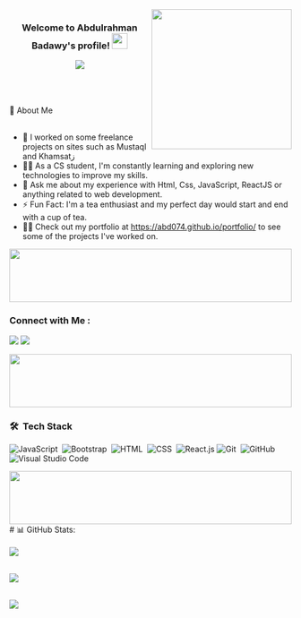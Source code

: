
<img width="250" align="right" src="https://c.tenor.com/_DOBjnGspYAAAAAM/code-coding.gif">

<h3 align="center">
  Welcome to Abdulrahman Badawy's profile!
  <img src="https://media.giphy.com/media/hvRJCLFzcasrR4ia7z/giphy.gif" width="28">
</h3>

<!-- Typing SVG by DenverCoder1 - https://github.com/DenverCoder1/readme-typing-svg -->
<p align="center">
  <a href="https://github.com/DenverCoder1/readme-typing-svg"><img src="https://readme-typing-svg.herokuapp.com/?lines=Mern-Stack%20Developer..;Every%20Day%20can%20be%20Start&font=Fira%20Code&center=true&width=440&height=45&color=f75c7e&vCenter=true&size=22"></a>
</p> 
<br>
<br>
<br>
🚀 About Me
<br>
<br>

- 🏢 I worked on some freelance projects on sites such as Mustaql and Khamsatز
- 👨‍💻 As a CS student, I'm constantly learning and exploring new technologies to improve my skills.
- 💬 Ask me about my experience with Html, Css, JavaScript, ReactJS or anything related to web development.
- ⚡ Fun Fact: I'm a tea enthusiast and my perfect day would start and end with a cup of tea.
- 👨‍💻 Check out my portfolio at https://abd074.github.io/portfolio/ to see some of the projects I've worked on.

<img align="center" src="https://github.com/Govindv7555/Govindv7555/blob/main/49e76e0596857673c5c80c85b84394c1.gif" width= 100% height=95px>

### Connect with Me :

<a href="https://www.linkedin.com/in/abdulrahman-badawy-7bb072258/" target="_blank"><img src="https://img.shields.io/badge/-Abdulrahman%20Badawy-0077B5?style=for-the-badge&logo=Linkedin&logoColor=white"/></a>
<a href="https://t.me/Abdo_Badawy74" target="_blank"><img src="https://img.shields.io/badge/Abdo%20Badawy-0077B5?style=for-the-badge&logo=Telegram&logoColor=white"/></a>

<img align="center" src="https://github.com/Govindv7555/Govindv7555/blob/main/49e76e0596857673c5c80c85b84394c1.gif" width= 100% height=95px>

### 🛠 &nbsp;Tech Stack
![JavaScript](https://img.shields.io/badge/-JavaScript-05122A?style=flat&logo=javascript)&nbsp;
![Bootstrap](https://img.shields.io/badge/-Bootstrap-05122A?style=flat&logo=bootstrap&logoColor=563D7C)&nbsp;
![HTML](https://img.shields.io/badge/-HTML-05122A?style=flat&logo=HTML5)&nbsp;
![CSS](https://img.shields.io/badge/-CSS-05122A?style=flat&logo=CSS3&logoColor=1572B6)&nbsp;
![React.js](https://img.shields.io/badge/-React-05122A?style=flat&logo=react)
![Git](https://img.shields.io/badge/-Git-05122A?style=flat&logo=git)&nbsp;
![GitHub](https://img.shields.io/badge/-GitHub-05122A?style=flat&logo=github)&nbsp;
![Visual Studio Code](https://img.shields.io/badge/-Visual%20Studio%20Code-05122A?style=flat&logo=visual-studio-code&logoColor=007ACC)&nbsp;

<img align="center" src="https://github.com/Govindv7555/Govindv7555/blob/main/49e76e0596857673c5c80c85b84394c1.gif" width= 100% height=95px>

<br>
# 📊 GitHub Stats:
<br>
<br>
<a href="https://komarev.com/ghpvc/?username=abd074&style=for-the-badge" >
    <img src="https://komarev.com/ghpvc/?username=abd074&style=for-the-badge";>
</a>
<br/>
<br/>

![](https://github-readme-streak-stats.herokuapp.com/?user=abd074&theme=dark&hide_border=false)<br/>
<br>

![](https://github-readme-stats.vercel.app/api/top-langs/?username=abd074&theme=dark&hide_border=false&include_all_commits=false&count_private=false&layout=compact)
